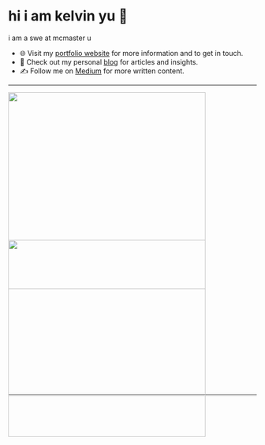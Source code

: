 # hi i am kelvin yu 👋
i am a swe at mcmaster u 
- 🌐 Visit my [portfolio website](https://pr2tik1.github.io/) for more information and to get in touch.
- 👋 Check out my personal [blog](https://pr2tik1.github.io/blog/) for articles and insights.
- ✍️ Follow me on [Medium](https://pr2tik1.medium.com/) for more written content.


---

<p align="center">
  <div style="display: inline-block; height: 300px;">
    <img src="https://github-readme-stats.vercel.app/api?username=kelvin-u&show_icons=true&theme=dark#gh-dark-mode-only" width="400px">
  </div>
  <div style="display: inline-block; height: 300px;">
    <img src="https://github-readme-streak-stats.herokuapp.com/?user=kelvin-u&theme=dark&card_width=400" width="400px">
  </div>
</p>


---

